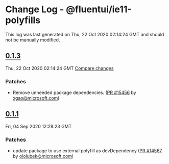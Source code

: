 # Change Log - @fluentui/ie11-polyfills

This log was last generated on Thu, 22 Oct 2020 02:14:24 GMT and should not be manually modified.

<!-- Start content -->

## [0.1.3](https://github.com/microsoft/fluentui/tree/@fluentui/ie11-polyfills_v0.1.3)

Thu, 22 Oct 2020 02:14:24 GMT 
[Compare changes](https://github.com/microsoft/fluentui/compare/@fluentui/ie11-polyfills_v0.1.1..@fluentui/ie11-polyfills_v0.1.3)

### Patches

- Remove unneeded package dependencies. ([PR #15456](https://github.com/microsoft/fluentui/pull/15456) by xgao@microsoft.com)

## [0.1.1](https://github.com/microsoft/fluentui/tree/@fluentui/ie11-polyfills_v0.1.1)

Fri, 04 Sep 2020 12:28:23 GMT

### Patches

- update package to use external polyfill as devDependency ([PR #14567](https://github.com/microsoft/fluentui/pull/14567) by ololubek@microsoft.com)
